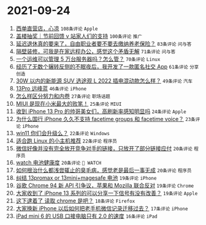 # 2021-09-24

1. [西单直营店，心凉](https://www.v2ex.com/t/803799) `108条评论` `Apple`
1. [盖楼抽奖｜节前回馈 v 站家人们的支持](https://www.v2ex.com/t/803832) `100条评论` `推广`
1. [延迟退休真的要来了，自由职业者要不要去缴纳养老保险？](https://www.v2ex.com/t/803800) `83条评论` `问与答`
1. [隔壁装修，可我是在家远程办公，感觉这个矛盾无解](https://www.v2ex.com/t/803878) `71条评论` `问与答`
1. [一个运维可以管理 5 万台服务器吗？怎么管？](https://www.v2ex.com/t/803912) `70条评论` `Linux`
1. [经历了无数个辗转反侧的不眠夜后，我开发了一款匿名社交 App](https://www.v2ex.com/t/803825) `61条评论` `分享创造`
1. [30W 以内的新能源 SUV 选途观 L 2022 插电混动款怎么样？](https://www.v2ex.com/t/803815) `49条评论` `汽车`
1. [13Pro 远峰蓝](https://www.v2ex.com/t/803797) `46条评论` `iPhone`
1. [怎么样区分努力和内卷](https://www.v2ex.com/t/803900) `27条评论` `职场话题`
1. [MIUI 是现在小米最大的败笔！](https://www.v2ex.com/t/803858) `25条评论` `MIUI`
1. [收到 iPhone 13 Pro 的帅哥美女们，高刷新率感知明显吗](https://www.v2ex.com/t/803905) `24条评论` `Apple`
1. [为什么国行 iPhone 久久不支持 facetime groups 和 facetime voice？](https://www.v2ex.com/t/803877) `23条评论` `iPhone`
1. [win11 你们会升级么？](https://www.v2ex.com/t/803945) `22条评论` `Windows`
1. [适合跑 Linux 的小主机推荐](https://www.v2ex.com/t/803899) `22条评论` `程序员`
1. [微信好像并没有完全放开竞争对手的链接，只放开了部分链接应付](https://www.v2ex.com/t/803911) `20条评论` `程序员`
1. [watch 电池健康度](https://www.v2ex.com/t/803910) `20条评论` ` WATCH`
1. [如何根治什么都浅尝辄止的臭毛病，感觉老是最后一事无成](https://www.v2ex.com/t/803887) `20条评论` `程序员`
1. [纠结 13promax or 13mini+magesafe 电池](https://www.v2ex.com/t/803922) `19条评论` `iPhone`
1. [谷歌 Chrome 94 新 API 引争议，苹果和 Mozilla 联合反对](https://www.v2ex.com/t/803882) `19条评论` `Chrome`
1. [大家收到了 iPhone 13 系列的可以分享一下信号有没有改善？](https://www.v2ex.com/t/803859) `19条评论` `Apple`
1. [这下逮着了 读取 chrome 是吧？](https://www.v2ex.com/t/803847) `18条评论` `Firefox`
1. [大家换新 iPhone 以后如何把老手机微信记录迁移过去？](https://www.v2ex.com/t/803906) `17条评论` `iPhone`
1. [iPad mini 6 的 USB 口接电脑只有 2.0 的速度](https://www.v2ex.com/t/803844) `16条评论` `iPad`
